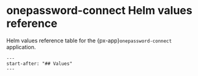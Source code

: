 ```{px-app-values} onepassword-connect
```

# onepassword-connect Helm values reference

Helm values reference table for the {px-app}`onepassword-connect` application.

```{include} ../../../applications/onepassword-connect/README.md
---
start-after: "## Values"
---
```
